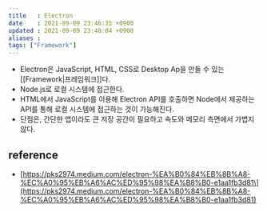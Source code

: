 ```yaml
---
title   : Electron 
date    : 2021-09-09 23:46:35 +0900
updated : 2021-09-09 23:48:04 +0900
aliases : 
tags: ["Framework"]
---
```

- Electron은 JavaScript, HTML, CSS로 Desktop Ap을 만들 수 있는 [[Framework|프레임워크]]다. 
- Node.js로 로컬 시스템에 접근한다.
- HTML에서 JavaScript를 이용해 Electron API를 호출하면 Node에서 제공하는 API를 통해 로컬 시스템에 접근하는 것이 가능해진다.
- 단점은, 간단한 앱이라도 큰 저장 공간이 필요하고 속도와 메모리 측면에서 가볍지 않다.


## reference
- [https://pks2974.medium.com/electron-%EA%B0%84%EB%8B%A8-%EC%A0%95%EB%A6%AC%ED%95%98%EA%B8%B0-e1aa1fb3d81\](https://pks2974.medium.com/electron-%EA%B0%84%EB%8B%A8-%EC%A0%95%EB%A6%AC%ED%95%98%EA%B8%B0-e1aa1fb3d81)